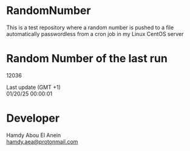 # RandomNumber    
This is a test repository where a random number is pushed to a file automatically passwordless from a cron job in my Linux CentOS server    
# Random Number of the last run   
12036
      
Last update (GMT +1)    
01/20/25 00:00:01
# Developer    
Hamdy Abou El Anein   
hamdy.aea@protonmail.com
